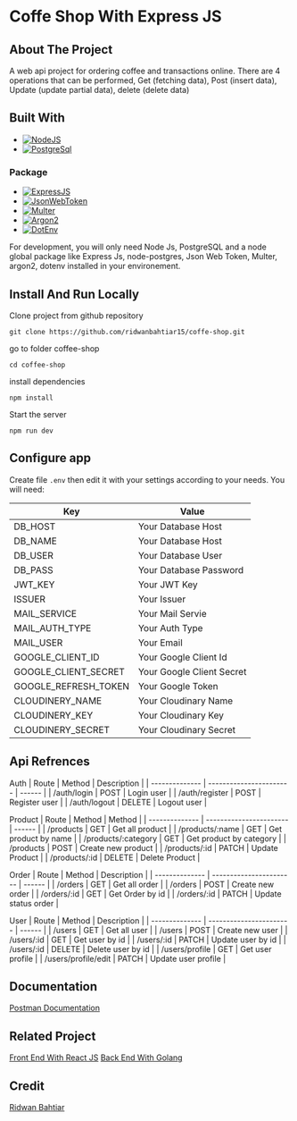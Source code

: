 # Coffe Shop With Express JS

<!-- ABOUT THE PROJECT -->

## About The Project

A web api project for ordering coffee and transactions online. There are 4 operations that can be performed, Get (fetching data), Post (insert data), Update (update partial data), delete (delete data)

## Built With

- [![NodeJS][NodeJS-logo]][NodeJS-url]
- [![PostgreSql][PostgreSql-logo]][PostgreSql-url]

### Package

- [![ExpressJS][ExpressJS-logo]][ExpressJS-url]
- [![JsonWebToken][JsonWebToken-logo]][JsonWebToken-url]
- [![Multer][Multer-logo]][Multer-url]
- [![Argon2][Argon2-logo]][Argon2-url]
- [![DotEnv][DotEnv-logo]][DotEnv-url]

For development, you will only need Node Js, PostgreSQL and a node global package like Express Js, node-postgres, Json Web Token, Multer, argon2, dotenv installed in your environement.

## Install And Run Locally

Clone project from github repository

    git clone https://github.com/ridwanbahtiar15/coffe-shop.git

go to folder coffee-shop

    cd coffee-shop

install dependencies

    npm install

Start the server

    npm run dev

## Configure app

Create file `.env` then edit it with your settings
according to your needs. You will need:

| Key                  | Value                     |
| -------------------- | ------------------------- |
| DB_HOST              | Your Database Host        |
| DB_NAME              | Your Database Host        |
| DB_USER              | Your Database User        |
| DB_PASS              | Your Database Password    |
| JWT_KEY              | Your JWT Key              |
| ISSUER               | Your Issuer               |
| MAIL_SERVICE         | Your Mail Servie          |
| MAIL_AUTH_TYPE       | Your Auth Type            |
| MAIL_USER            | Your Email                |
| GOOGLE_CLIENT_ID     | Your Google Client Id     |
| GOOGLE_CLIENT_SECRET | Your Google Client Secret |
| GOOGLE_REFRESH_TOKEN | Your Google Token         |
| CLOUDINERY_NAME      | Your Cloudinary Name      |
| CLOUDINERY_KEY       | Your Cloudinary Key       |
| CLOUDINERY_SECRET    | Your Cloudinary Secret    |

## Api Refrences

Auth
| Route | Method | Description |
| -------------- | ----------------------- | ------ |
| /auth/login | POST | Login user |
| /auth/register | POST | Register user |
| /auth/logout | DELETE | Logout user |

Product
| Route | Method | Method |
| -------------- | ----------------------- | ------ |
| /products | GET | Get all product |
| /products/:name | GET | Get product by name |
| /products/:category | GET | Get product by category |
| /products | POST | Create new product |
| /products/:id | PATCH | Update Product |
| /products/:id | DELETE | Delete Product |

Order
| Route | Method | Description |
| -------------- | ----------------------- | ------ |
| /orders | GET | Get all order |
| /orders | POST | Create new order |
| /orders/:id | GET | Get Order by id |
| /orders/:id | PATCH | Update status order |

User
| Route | Method | Description |
| -------------- | ----------------------- | ------ |
| /users | GET | Get all user |
| /users | POST | Create new user |
| /users/:id | GET | Get user by id |
| /users/:id | PATCH | Update user by id |
| /users/:id | DELETE | Delete user by id |
| /users/profile | GET | Get user profile |
| /users/profile/edit | PATCH | Update user profile |

## Documentation

[Postman Documentation](https://documenter.getpostman.com/view/28541505/2s9YC8uVci)

## Related Project

[Front End With React JS](https://github.com/ridwanbahtiar15/coffee-shop-react-vite.git)
[Back End With Golang](https://github.com/ridwanbahtiar15/coffee-shop-golang.git)

## Credit

[Ridwan Bahtiar](https://github.com/ridwanbahtiar15)

<!-- MARKDOWN LINKS & IMAGES -->

[NodeJS-url]: https://nodejs.org
[NodeJS-logo]: https://img.shields.io/badge/Node%20JS-green
[ExpressJS-url]: https://expressjs.com
[ExpressJS-logo]: https://img.shields.io/badge/Express%20JS-black
[PostgreSql-url]: https://www.postgresql.org/
[PostgreSql-logo]: https://img.shields.io/badge/Postgre%20SQL-blue
[JsonWebToken-url]: https://www.npmjs.com/package/jsonwebtoken
[JsonWebToken-logo]: https://img.shields.io/badge/Json%20Web%20Token-red
[Multer-url]: https://www.npmjs.com/package/multer
[Multer-logo]: https://img.shields.io/badge/Multer-grey
[Argon2-url]: https://www.npmjs.com/package/argon2
[Argon2-logo]: https://img.shields.io/badge/Argon2-orange
[DotEnv-url]: https://www.npmjs.com/package/dotenv
[DotEnv-logo]: https://img.shields.io/badge/Dotenv-black
